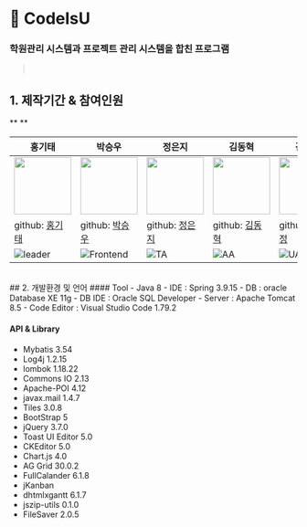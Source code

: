 # :pushpin: CodeIsU
### 학원관리 시스템과 프로젝트 관리 시스템을 합친 프로그램
 
> </br>

## 1. 제작기간 & 참여인원
**
**

| 홍기태 | 박승우 | 정은지 | 김동혁 | 김민정 |
| ---------------------------------- | ------------------------------------- | ------------------------------------ | ----------------------------------- | ----------------------------------- |
| <img src="https://avatars.githubusercontent.com/u/78784909?v=4" width="100"/> | <img src="https://avatars.githubusercontent.com/u/108390441?v=4" width="100"/> | <img src="https://avatars.githubusercontent.com/u/108384663?v=4" width="100"/> | <img src="https://avatars.githubusercontent.com/u/108384664?v=4" width="100"/> | <img src="https://avatars.githubusercontent.com/u/108384662?v=4" width="100"/> 
| github: [홍기태](https://github.com/) | github: [박승우](https://github.com/) | github: [정은지](https://github.com/) | github: [김동혁](https://github.com/) | github: [김민정](https://github.com/) |
| ![leader](https://img.shields.io/badge/-PA-FFD133) | ![Frontend](https://img.shields.io/badge/-TA-FFD133) | ![TA](https://img.shields.io/badge/-AA-FFD133) | ![AA](https://img.shields.io/badge/-UA-FFD133) | ![UA](https://img.shields.io/badge/-DA-FFD133) | ![DA] (https://img.shields.io/badge/-DA-FFD133) |





</br>
##  2. 개발환경 및 언어
####  Tool
- Java 8
- IDE         : Spring               3.9.15
- DB          : oracle Database XE   11g
- DB IDE      : Oracle SQL Developer
- Server      : Apache Tomcat        8.5
- Code Editor : Visual Studio Code   1.79.2

#### API & Library
- Mybatis         3.54
- Log4j           1.2.15
- lombok          1.18.22
- Commons IO      2.13
- Apache-POI      4.12
- javax.mail      1.4.7
- Tiles           3.0.8
- BootStrap       5
- jQuery          3.7.0
- Toast UI Editor 5.0
- CKEditor        5.0
- Chart.js        4.0
- AG Grid 30.0.2
- FullCalander    6.1.8
- jKanban
- dhtmlxgantt     6.1.7
- jszip-utils     0.1.0
- FileSaver       2.0.5